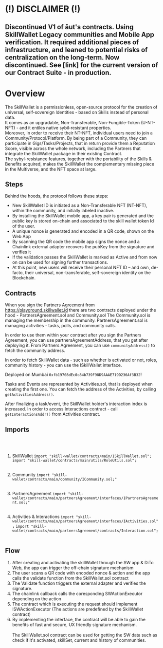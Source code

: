 # (!) DISCLAIMER (!) 
## Discontinued V1 of āut's contracts. Using SkillWallet Legacy communities and Mobile App verification. It required additional pieces of infrastructure, and leaned to potential risks of centralization on the long-term. Now discontinued. See [link] for the current version of our Contract Suite - in production.


# Overview
The SkillWallet is a permissionless, open-source protocol for the creation of universal, self-sovereign Identities - based on Skills instead of personal data. <br/>
It comes as an upgradable, Non-Transferable, Non-Fungible-Token (U-NT-NFT) - and it entiles native sybil-resistant properties. <br/>
Moreover, in order to receive their NT-NFT, individual users need to join a Community/Protocol/Platform. By being part of a Community, they can participate in Gigs/Tasks/Projects, that in return provide them a Reputation Score, visible across the whole network, including the Partners that integrate the SkillWallet package in their existing Contract. <br/>
The sybyl-resistance features, together with the portability of the Skills & Benefits acquired, makes the SkillWallet the complementary missing piece in the Multiverse, and the NFT space at large.

## Steps
Behind the hoods, the protocol follows these steps:
- New SkillWallet ID is initiated as a Non-Transferable NFT (NT-NFT), within the community, and initially labeled inactive. 
- By installing the SkillWallet mobile app, a key pair is generated and the public key is stored on-chain and associated to the skill wallet token Id of the user.
- A unique nonce is generated and encoded in a QR code, shown on the Web App
- By scanning the QR code the mobile app signs the nonce and a Chainlink external adapter recovers the pubKey from the signature and verifies it
- If the validation passes the SkillWallet is marked as Active and from now on can be used for signing further transactions.
- At this point, new users will receive their personal NFT ID – and own, de-facto, their universal, non-transferable, self-sovereign identity on the Blockchain.

## Contracts 

When you sign the Partners Agreement from https://playground.skillwallet.id there are two contracts deployed under the hood - PartnersAgreement.sol and Community.sol 
The Community.sol is managing the membership in the community. 
PartnersAgreement.sol is managing activities - tasks, polls, and community calls.

In order to use them within your contract after you sign the Partners Agreement, you can use partnersAgreementAddress, that you get after deploying it. 
From Partners Agreement, you can use `communityAddress()` to fetch the community address. 

In order to fetch SkillWallet data - such as whether is activated or not, roles, community history - you can use the ISkillWallet interface. 

Deployed on Mumbai `0xfb19708dEc0c84b739F98D9AAAE719D236Af3B32`!

Tasks and Events are represented by Activities.sol, that is deployed when creating the first one. You can fetch the address of the Activities, by calling `getActivitiesAddress()`.

After finalizing a task/event, the SkillWallet holder's interaction index is increased. In order to access Interactions contract - call `getInteractionsAddr()` from Activities contract.

## Imports
<br/><br/>

1. SkillWallet
`import "skill-wallet/contracts/main/ISkillWallet.sol";`
`import "skill-wallet/contracts/main/utils/RoleUtils.sol";`
<br/><br/>

2. Community 
`import "skill-wallet/contracts/main/community/ICommunity.sol;"`
<br/><br/>

3. PartnersAgreement
`import "skill-wallet/contracts/main/partnersAgreement/interfaces/IPartnersAgreement.sol;"`
<br/><br/>

4. Activities & Interactions
`import "skill-wallet/contracts/main/partnersAgreement/interfaces/IActivities.sol";`
`import "skill-wallet/contracts/main/partnersAgreement/contracts/Interaction.sol";`
<br/><br/>

## Flow

1. After creating and activating the skillWallet through the SW app & DiTo Web, the app can trigger the off-chain signature mechanism
2. The user scans a QR code with encoded nonce & action and the app calls the validate function from the SkillWallet.sol contract
3. The Validate function triggers the external adapter and verifies the signature. 
4. The chainlink callback calls the coresponding SWActionExecutor depending on the action 
4. The contract which is executing the request should implement ISWActionExecutor (The actions are predefined by the SkillWallet contract)
5. By implementing the interface, the contract will be able to gain the benefits of fast and secure, UX friendly signature mechanism.
<br/><br/>
The SkillWallet.sol contract can be used for getting the SW data such as check if it's activated, skillSet, current and history of communities.
